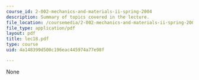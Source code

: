 ```yaml
---
course_id: 2-002-mechanics-and-materials-ii-spring-2004
description: Summary of topics covered in the lecture.
file_location: /coursemedia/2-002-mechanics-and-materials-ii-spring-2004/4a148399d500c196eac445974a77e98f_lec18.pdf
file_type: application/pdf
layout: pdf
title: lec18.pdf
type: course
uid: 4a148399d500c196eac445974a77e98f

---
```

None